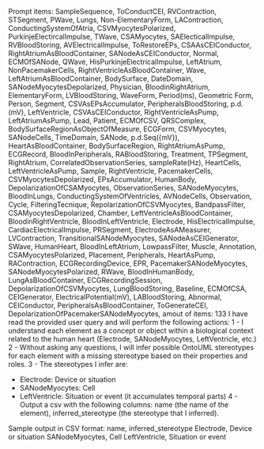 Prompt items: 
SampleSequence, ToConductCEI, RVContraction, STSegment, PWave, Lungs, Non-ElementaryForm, LAContraction, ConductingSystemOfAtria, CSVMyocytesPolarized, PurkinjeElectircalImpulse, TWave, CSAMyocytes, SAElecticalImpulse, RVBloodStoring, AVElectricalImpulse, ToRestoreEPs, CSAAsCEIConductor, RightAtriumAsBloodContainer, SANodeAsCEIConductor, Normal, ECMOfSANode, QWave, HisPurkinjeElectricalImpulse, LeftAtrium, NonPacemakerCells, RightVentricleAsBloodContainer, Wave, LeftAtriumAsBloodContainer, BodySurface, DateDomain, SANodeMyocytesDepolarized, Physician, BloodinRightAtrium, ElementaryForm, LVBloodStoring, WaveForm, Period(ms), Geometric Form, Person, Segment, CSVAsEPsAccumulator, PeripheralsBloodStoring, p.d.(mV), LeftVentricle, CSVAsCEIConductor, RightVentricleAsPump, LeftAtriumAsPump, Lead, Patient, ECMOfCSV, QRSComplex, BodySurfaceRegionAsObjectOfMeasure, ECGForm, CSVMyocytes, SANodeCells, TimeDomain, SANode, p.d.Seq({mV}), HeartAsBloodContainer, BodySurfaceRegion, RightAtriumAsPump, ECGRecord, BloodInPeripherals, RABloodStoring, Treatment, TPSegment, RightAtrium, CorrelatedObservationSeries, sampleRate(Hz), HeartCells, LeftVentricleAsPump, Sample, RightVentricle, PacemakerCells, CSVMyocytesDepolarized, EPsAccumulator, HumanBody, DepolarizationOfCSAMyocytes, ObservationSeries, SANodeMyocytes, BloodInLungs, ConductingSystemOfVentricles, AVNodeCells, Observation, Cycle, FilteringTecnique, RepolarizationOfCSVMyocytes, BandpassFilter, CSAMyocytesDepolarized, Chamber, LeftVentricleAsBloodContainer, BloodinRightVentricle, BloodInLeftVentricle, Electrode, HisElectricalImpulse, CardiacElectricalImpulse, PRSegment, ElectrodeAsAMeasurer, LVContraction, TransitionalSANodeMyocytes, SANodeAsCEIGenerator, SWave, HumanHeart, BloodInLeftAtrium, LowpassFilter, Muscle, Annotation, CSAMyocytesPolarized, Placement, Peripherals, HeartAsPump, RAContraction, ECGRecordingDevice, EPR, PacemakerSANodeMyocytes, SANodeMyocytesPolarized, RWave, BloodInHumanBody, LungAsBloodContainer, ECGRecordingSession, DepolarizationOfCSVMyocytes, LungBloodStoring, Baseline, ECMOfCSA, CEIGenerator, ElectricalPotential(mV), LABloodStoring, Abnormal, CEIConductor, PeripheralsAsBloodContainer, ToGenerateCEI, DepolarizationOfPacemakerSANodeMyocytes, 
amout of items: 133
 I have read the provided user query and will perform the following actions:
1 - I understand each element as a concept or object within a biological context related to the human heart (Electrode, SANodeMyocytes, LeftVentricle, etc.)
2 - Without asking any questions, I will infer possible OntoUML stereotypes for each element with a missing stereotype based on their properties and roles.
3 - The stereotypes I infer are:
   - Electrode: Device or situation
   - SANodeMyocytes: Cell
   - LeftVentricle: Situation or event (it accumulates temporal parts)
4 - Output a csv with the following columns: name (the name of the element), inferred_stereotype (the stereotype that I inferred).

Sample output in CSV format:
name, inferred_stereotype
Electrode, Device or situation
SANodeMyocytes, Cell
LeftVentricle, Situation or event
